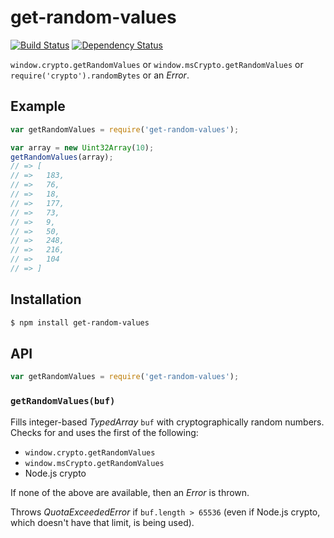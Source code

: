 # get-random-values

[![Build Status](https://img.shields.io/travis/KenanY/get-random-values.svg)](https://travis-ci.org/KenanY/get-random-values)
[![Dependency Status](https://img.shields.io/gemnasium/KenanY/get-random-values.svg)](https://gemnasium.com/KenanY/get-random-values)

`window.crypto.getRandomValues` or `window.msCrypto.getRandomValues` or
`require('crypto').randomBytes` or an _Error_.

## Example

``` javascript
var getRandomValues = require('get-random-values');

var array = new Uint32Array(10);
getRandomValues(array);
// => [
// =>   183,
// =>   76,
// =>   18,
// =>   177,
// =>   73,
// =>   9,
// =>   50,
// =>   248,
// =>   216,
// =>   104
// => ]
```

## Installation

``` bash
$ npm install get-random-values
```

## API

``` javascript
var getRandomValues = require('get-random-values');
```

### `getRandomValues(buf)`

Fills integer-based _TypedArray_ `buf` with cryptographically random numbers.
Checks for and uses the first of the following:

  - `window.crypto.getRandomValues`
  - `window.msCrypto.getRandomValues`
  - Node.js crypto

If none of the above are available, then an _Error_ is thrown.

Throws _QuotaExceededError_ if `buf.length > 65536` (even if Node.js crypto,
which doesn't have that limit, is being used).